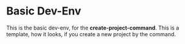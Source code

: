 # Basic Dev-Env

This is the basic dev-env, for the **create-project-command**. This is a template, how it looks, if you create a new project by
the command.
